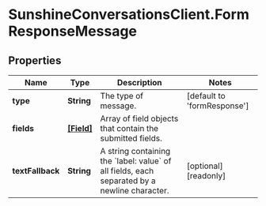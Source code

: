 # SunshineConversationsClient.FormResponseMessage

## Properties

Name | Type | Description | Notes
------------ | ------------- | ------------- | -------------
**type** | **String** | The type of message. | [default to &#39;formResponse&#39;]
**fields** | [**[Field]**](Field.md) | Array of field objects that contain the submitted fields. | 
**textFallback** | **String** | A string containing the &#x60;label: value&#x60; of all fields, each separated by a newline character. | [optional] [readonly] 


